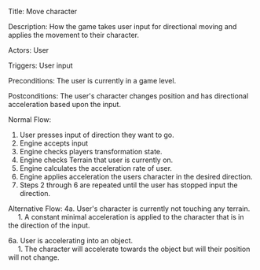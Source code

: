 Title: Move character

Description: How the game takes user input for directional 
moving and applies the movement to their character.

Actors: User

Triggers: User input

Preconditions: The user is currently in a game level.

Postconditions: The user's character changes position and has directional acceleration based upon the input.

Normal Flow:

1. User presses input of direction they want to go.
2. Engine accepts input
3. Engine checks players transformation state.
4. Engine checks Terrain that user is currently on.
5. Engine calculates the acceleration rate of user.
6. Engine applies acceleration the users character in the desired direction.
7. Steps 2 through 6 are repeated until the user has stopped input the direction.

Alternative Flow:
4a. User's character is currently not touching any terrain.<br>
	&nbsp;&nbsp;&nbsp;&nbsp; 1. A constant minimal acceleration is applied to the character that is in the direction of the input.
	
6a. User is accelerating into an object.<br>
	&nbsp;&nbsp;&nbsp;&nbsp; 1. The character will accelerate towards the object but will their position will not change.
	
